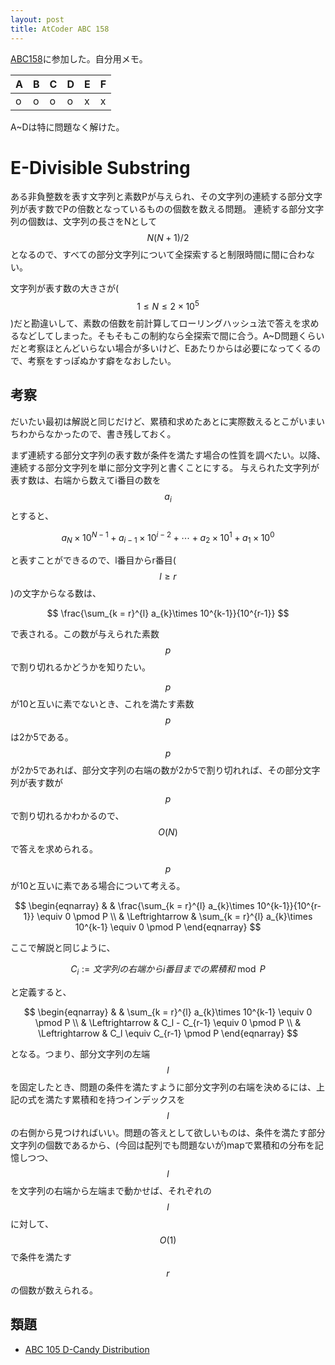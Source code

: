 ```yaml
---
layout: post
title: AtCoder ABC 158
---
```


[ABC158](https://atcoder.jp/contests/abc158)に参加した。自分用メモ。

| A | B | C | D | E | F |
| ---- | ---- | ---- | ---- | ---- | ---- |
| o | o | o | o | x | x |

A~Dは特に問題なく解けた。

# E-Divisible Substring

ある非負整数を表す文字列と素数Pが与えられ、その文字列の連続する部分文字列が表す数でPの倍数となっているものの個数を数える問題。
連続する部分文字列の個数は、文字列の長さをNとして$$N(N+1)/2$$となるので、すべての部分文字列について全探索すると制限時間に間に合わない。

文字列が表す数の大きさが($$1\le N \le 2\times 10^5$$)だと勘違いして、素数の倍数を前計算してローリングハッシュ法で答えを求めるなどしてしまった。そもそもこの制約なら全探索で間に合う。A~D問題くらいだと考察ほとんどいらない場合が多いけど、Eあたりからは必要になってくるので、考察をすっぽぬかす癖をなおしたい。

## 考察
だいたい最初は解説と同じだけど、累積和求めたあとに実際数えるとこがいまいちわからなかったので、書き残しておく。

まず連続する部分文字列の表す数が条件を満たす場合の性質を調べたい。以降、連続する部分文字列を単に部分文字列と書くことにする。
与えられた文字列が表す数は、右端から数えてi番目の数を$$a_i$$とすると、

$$
a_N\times 10^{N-1} + a_{i-1}\times 10^{i-2} + \cdots + a_2\times 10^{1} + a_1\times 10^{0}
$$

と表すことができるので、l番目からr番目($$l \ge r$$)の文字からなる数は、

$$
\frac{\sum_{k = r}^{l} a_{k}\times 10^{k-1}}{10^{r-1}}
$$

で表される。この数が与えられた素数$$p$$で割り切れるかどうかを知りたい。

$$p$$が10と互いに素でないとき、これを満たす素数$$p$$は2か5である。$$p$$が2か5であれば、部分文字列の右端の数が2か5で割り切れれば、その部分文字列が表す数が$$p$$で割り切れるかわかるので、$$O(N)$$で答えを求められる。

$$p$$が10と互いに素である場合について考える。

$$
\begin{eqnarray}
  & & \frac{\sum_{k = r}^{l} a_{k}\times 10^{k-1}}{10^{r-1}} \equiv 0 \pmod P \\
  & \Leftrightarrow & \sum_{k = r}^{l} a_{k}\times 10^{k-1} \equiv 0 \pmod P
\end{eqnarray}
$$

ここで解説と同じように、

$$
C_{i} := 文字列の右端からi番目までの累積和 \bmod P
$$

と定義すると、

$$
\begin{eqnarray}
  & & \sum_{k = r}^{l} a_{k}\times 10^{k-1} \equiv 0 \pmod P \\
  & \Leftrightarrow & C_l - C_{r-1} \equiv 0 \pmod P \\
  & \Leftrightarrow & C_l \equiv C_{r-1} \pmod P
\end{eqnarray}
$$

となる。つまり、部分文字列の左端$$l$$を固定したとき、問題の条件を満たすように部分文字列の右端を決めるには、上記の式を満たす累積和を持つインデックスを$$l$$の右側から見つければいい。問題の答えとして欲しいものは、条件を満たす部分文字列の個数であるから、(今回は配列でも問題ないが)mapで累積和の分布を記憶しつつ、$$l$$を文字列の右端から左端まで動かせば、それぞれの$$l$$に対して、$$O(1)$$で条件を満たす$$r$$の個数が数えられる。

## 類題

- [ABC 105 D-Candy Distribution](https://atcoder.jp/contests/abc105/tasks/abc105_d)